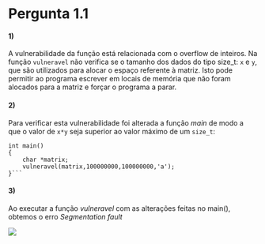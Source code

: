 # Pergunta 1.1

#### 1)

A vulnerabilidade da função está relacionada com o overflow de inteiros.
Na função `vulneravel` não verifica se o tamanho dos dados do tipo size_t: `x` e `y`, que são utilizados para alocar o espaço referente à matriz. Isto pode permitir ao programa escrever em locais de memória que não foram alocados para a matriz e forçar o programa a parar.

#### 2)

Para verificar esta vulnerabilidade foi alterada a função *main* de modo a que o valor de `x*y` seja superior ao valor máximo de um `size_t`:
``` 
int main()
{
	char *matrix;
	vulneravel(matrix,100000000,100000000,'a');
}```
```
#### 3)

Ao executar a função _vulneravel_ com as alterações feitas no main(), obtemos o erro _Segmentation fault_

![](../imagens/1_1.PNG)
